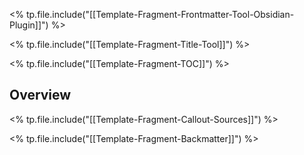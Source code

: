 <% tp.file.include("[[Template-Fragment-Frontmatter-Tool-Obsidian-Plugin]]") %>

<% tp.file.include("[[Template-Fragment-Title-Tool]]") %>

<% tp.file.include("[[Template-Fragment-TOC]]") %>

## Overview

<% tp.file.include("[[Template-Fragment-Callout-Sources]]") %>

<% tp.file.include("[[Template-Fragment-Backmatter]]") %>